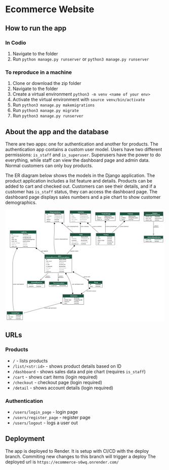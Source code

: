 # Ecommerce Website

## How to run the app

### In Codio

1. Navigate to the folder
2. Run `python manage.py runserver` or `python3 manage.py runserver`

### To reproduce in a machine

1. Clone or download the zip folder
2. Navigate to the folder
3. Create a virtual environment `python3 -m venv <name of your env>`
4. Activate the virtual environment with `source venv/bin/activate`
5. Run `python3 manage.py makemigrations`
6. Run `python3 manage.py migrate`
7. Run `python3 manage.py runserver`

## About the app and the database

There are two apps: one for authentication and another for products. The authentication app contains a custom user model. Users have two different permissions: `is_staff` and `is_superuser`. Superusers have the power to do everything, while staff can view the dashboard page and admin data. Normal customers can only buy products.

The ER diagram below shows the models in the Django application. The product application includes a list feature and details. Products can be added to cart and checked out. Customers can see their details, and if a customer has `is_staff` status, they can access the dashboard page. The dashboard page displays sales numbers and a pie chart to show customer demographics.

![ER diagram of models in Django application](products__models.png)

## URLs

### Products

- `/` - lists products
- `/list/<str:id>` - shows product details based on ID
- `/dashboard` - shows sales data and pie chart (requires `is_staff`)
- `/cart` - shows cart items (login required)
- `/checkout` - checkout page (login required)
- `/detail` - shows account details (login required)

### Authentication

- `/users/login_page` - login page
- `/users/register_page` - register page
- `/users/logout` - logs a user out

## Deployment

The app is deployed to Render. It is setup with CI/CD with the deploy branch. Commiting new changes to this branch will trigger a deploy
The deployed url is `https://ecommerce-s6wq.onrender.com/`
